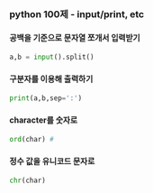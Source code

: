 ### python 100제 - input/print, etc



#### 공백을 기준으로 문자열 쪼개서 입력받기

```python
a,b = input().split()
```

#### 구분자를 이용해 출력하기

```python
print(a,b,sep=':')
```

#### character를 숫자로

```python
ord(char) # 
```

#### 정수 값을 유니코드 문자로

```python
chr(char) 
```